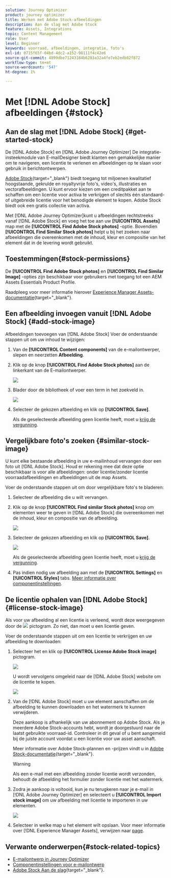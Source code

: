 ```yaml
---
solution: Journey Optimizer
product: journey optimizer
title: Werken met Adobe Stock-afbeeldingen
description: Aan de slag met Adobe Stock
feature: Assets, Integrations
topic: Content Management
role: User
level: Beginner
keywords: voorraad, afbeeldingen, integratie, foto's
exl-id: 0715f65f-04bd-4dc2-a152-98111f4c42e6
source-git-commit: 4899dbe71243184b6283a32a4fe7eb2edb82f872
workflow-type: tm+mt
source-wordcount: '547'
ht-degree: 1%

---
```


# Met [!DNL Adobe Stock] afbeeldingen {#stock}

## Aan de slag met [!DNL Adobe Stock] {#get-started-stock}

De [!DNL Adobe Stock] en [!DNL Adobe Journey Optimizer] De integratie-insteekmodule van E-mailDesigner biedt klanten een gemakkelijke manier om te navigeren, een licentie te verlenen en afbeeldingen op te slaan voor gebruik in berichtontwerpen.

[Adobe Stock](https://helpx.adobe.com/stock/get-started.html){target="_blank"} biedt toegang tot miljoenen kwalitatief hoogstaande, gekrulde en royaltyvrije foto&#39;s, video&#39;s, illustraties en vectorafbeeldingen. U kunt ervoor kiezen om een creditpakket aan te schaffen om een licentie voor activa te verkrijgen of slechts één standaard- of uitgebreide licentie voor het benodigde element te kopen. Adobe Stock biedt ook een gratis collectie van activa.

Met [!DNL Adobe Journey Optimizer]kunt u afbeeldingen rechtstreeks vanaf [!DNL Adobe Stock] en voeg het toe aan uw **[!UICONTROL Assets]** map met de **[!UICONTROL Find Adobe Stock photos]** -optie. Bovendien **[!UICONTROL Find Similar Stock photos]** helpt u bij het zoeken naar afbeeldingen die overeenkomen met de inhoud, kleur en compositie van het element dat in de levering wordt gebruikt.

## Toestemmingen{#stock-permissions}

De **[!UICONTROL Find Adobe Stock photos]** en **[!UICONTROL Find Similar Image]** -opties zijn beschikbaar voor gebruikers met toegang tot een AEM Assets Essentials Product Profile.

Raadpleeg voor meer informatie hierover [Experience Manager Assets-documentatie](https://experienceleague.adobe.com/docs/experience-manager-assets-essentials/help/get-started-admins/deploy-administer.html#add-users-to-essentials){target="_blank"}.

## Een afbeelding invoegen vanuit [!DNL Adobe Stock] {#add-stock-image}

Afbeeldingen toevoegen van [!DNL Adobe Stock] Voer de onderstaande stappen uit om uw inhoud te wijzigen:

1. Van de **[!UICONTROL Content components]** van de e-mailontwerper, slepen en neerzetten **Afbeelding**.

1. Klik op de knop **[!UICONTROL Find Adobe Stock photos]** aan de linkerkant van de E-mailontwerper.

   ![](assets/stock-find-photos.png)

1. Blader door de bibliotheek of voer een term in het zoekveld in.

   ![](assets/stock-select-from-lib.png)

1. Selecteer de gekozen afbeelding en klik op **[!UICONTROL Save]**.

   Als de geselecteerde afbeelding geen licentie heeft, moet u [krijg de vergunning](#license-stock-image).

## Vergelijkbare foto&#39;s zoeken {#similar-stock-image}

U kunt elke bestaande afbeelding in uw e-mailinhoud vervangen door een foto uit [!DNL Adobe Stock]. Houd er rekening mee dat deze optie beschikbaar is voor alle afbeeldingen: onder licentie/zonder licentie voorraadafbeeldingen en afbeeldingen uit de map Assets.

Voer de onderstaande stappen uit om door vergelijkbare foto&#39;s te bladeren:

1. Selecteer de afbeelding die u wilt vervangen.
1. Klik op de knop **[!UICONTROL Find similar Stock photos]** knop om elementen weer te geven in [!DNL Adobe Stock] die overeenkomen met de inhoud, kleur en compositie van de afbeelding.

   ![](assets/stock-similar.png)

1. Selecteer de gekozen afbeelding en klik op **[!UICONTROL Save]**.

   ![](assets/stock-similar-results.png)

   Als de geselecteerde afbeelding geen licentie heeft, moet u [krijg de vergunning](#license-stock-image).

1. Pas indien nodig uw afbeelding aan met de **[!UICONTROL Settings]** en **[!UICONTROL Styles]** tabs. [Meer informatie over componentinstellingen](../email/content-components.md).

## De licentie ophalen van [!DNL Adobe Stock] {#license-stock-image}

Als voor uw afbeelding al een licentie is verleend, wordt deze weergegeven door de ![](assets/stock_10.png) pictogram. Zo niet, dan moet u een licentie geven.

Voer de onderstaande stappen uit om een licentie te verkrijgen en uw afbeelding te downloaden:

1. Selecteer het en klik op **[!UICONTROL License Adobe Stock image]** pictogram.

   ![](assets/stock-license-icon.png)

   U wordt vervolgens omgeleid naar de [!DNL Adobe Stock] website om de licentie te kopen.

   ![](assets/stock-license-photo.png)

1. Van de [!DNL Adobe Stock] moet u uw element aanschaffen om de afbeelding te kunnen downloaden en het watermerk te kunnen verwijderen.

   Deze aankoop is afhankelijk van uw abonnement op Adobe Stock. Als je meerdere Adobe Stock-accounts hebt, wordt je doorgestuurd naar de laatst gebruikte voorraad-id. Controleer in dit geval of u bent aangemeld bij de juiste account voordat u een licentie voor uw asset aanschaft.

   Meer informatie over Adobe Stock-plannen en -prijzen vindt u in [Adobe Stock-documentatie](https://stock.adobe.com/plans){target="_blank"}.

   >[!WARNING]
   > Als een e-mail met een afbeelding zonder licentie wordt verzonden, behoudt de afbeelding het formulier zonder licentie met het watermerk.

1. Zodra je aankoop is voltooid, kun je nu terugkeren naar je e-mail in [!DNL Adobe Journey Optimizer] en selecteert u **[!UICONTROL Import stock image]** om uw afbeelding met licentie te importeren in uw elementen.

   ![](assets/stock_6.png)

1. Selecteer in welke map u het element wilt opslaan. Voor meer informatie over [!DNL Experience Manager Assets], verwijzen naar [page](assets.md#get-started-assets).

## Verwante onderwerpen{#stock-related-topics}

* [E-mailontwerp in Journey Optimizer](../email/get-started-email-design.md)
* [Componentinstellingen voor e-mailontwerp](../email/content-components.md)
* [Adobe Stock Aan de slag](https://helpx.adobe.com/stock/get-started.html){target="_blank"}.

